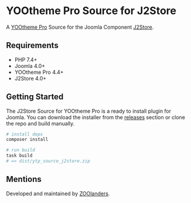 # YOOtheme Pro Source for J2Store

A [YOOtheme Pro](https://yootheme.com/page-builder) Source for the Joomla Component [J2Store](https://j2commerce.com).

## Requirements

- PHP 7.4+
- Joomla 4.0+
- YOOtheme Pro 4.4+
- J2Store 4.0+

## Getting Started

The J2Store Source for YOOtheme Pro is a ready to install plugin for Joomla. You can download the installer from the [releases](https://github.com/zoolanders/ytp-source-j2store/releases) section or clone the repo and build manually.

```sh
# install deps
composer install

# run build
task build
# => dist/ytp_source_j2store.zip
```

## Mentions

Developed and maintained by [ZOOlanders](https://www.zoolanders.com).
